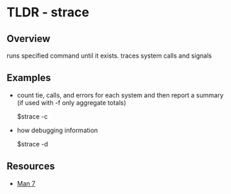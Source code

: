 TLDR - strace
=============

Overview
--------

runs specified command until it exists.  traces system calls and signals

Examples
--------

- count tie, calls, and errors for each system and then report a summary (if used with -f only aggregate totals) 

    $strace -c

- how debugging information 

    $strace -d

Resources
---------

- [Man 7](http://man7.org/linux/man-pages/man1/strace.1.html)
